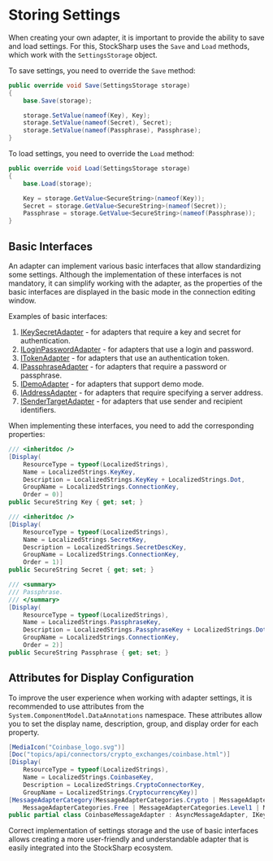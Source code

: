 # Storing Settings

When creating your own adapter, it is important to provide the ability to save and load settings. For this, StockSharp uses the `Save` and `Load` methods, which work with the `SettingsStorage` object.

To save settings, you need to override the `Save` method:

```cs
public override void Save(SettingsStorage storage)
{
	base.Save(storage);

	storage.SetValue(nameof(Key), Key);
	storage.SetValue(nameof(Secret), Secret);
	storage.SetValue(nameof(Passphrase), Passphrase);
}
```

To load settings, you need to override the `Load` method:

```cs
public override void Load(SettingsStorage storage)
{
	base.Load(storage);

	Key = storage.GetValue<SecureString>(nameof(Key));
	Secret = storage.GetValue<SecureString>(nameof(Secret));
	Passphrase = storage.GetValue<SecureString>(nameof(Passphrase));
}
```

## Basic Interfaces

An adapter can implement various basic interfaces that allow standardizing some settings. Although the implementation of these interfaces is not mandatory, it can simplify working with the adapter, as the properties of the basic interfaces are displayed in the basic mode in the connection editing window.

Examples of basic interfaces:

1. [IKeySecretAdapter](xref:StockSharp.Messages.IKeySecretAdapter) - for adapters that require a key and secret for authentication.
2. [ILoginPasswordAdapter](xref:StockSharp.Messages.ILoginPasswordAdapter) - for adapters that use a login and password.
3. [ITokenAdapter](xref:StockSharp.Messages.ITokenAdapter) - for adapters that use an authentication token.
4. [IPassphraseAdapter](xref:StockSharp.Messages.IPassphraseAdapter) - for adapters that require a password or passphrase.
5. [IDemoAdapter](xref:StockSharp.Messages.IDemoAdapter) - for adapters that support demo mode.
6. [IAddressAdapter<TAddress>](xref:StockSharp.Messages.IAddressAdapter`1) - for adapters that require specifying a server address.
7. [ISenderTargetAdapter](xref:StockSharp.Messages.ISenderTargetAdapter) - for adapters that use sender and recipient identifiers.

When implementing these interfaces, you need to add the corresponding properties:

```cs
/// <inheritdoc />
[Display(
	ResourceType = typeof(LocalizedStrings),
	Name = LocalizedStrings.KeyKey,
	Description = LocalizedStrings.KeyKey + LocalizedStrings.Dot,
	GroupName = LocalizedStrings.ConnectionKey,
	Order = 0)]
public SecureString Key { get; set; }

/// <inheritdoc />
[Display(
	ResourceType = typeof(LocalizedStrings),
	Name = LocalizedStrings.SecretKey,
	Description = LocalizedStrings.SecretDescKey,
	GroupName = LocalizedStrings.ConnectionKey,
	Order = 1)]
public SecureString Secret { get; set; }

/// <summary>
/// Passphrase.
/// </summary>
[Display(
	ResourceType = typeof(LocalizedStrings),
	Name = LocalizedStrings.PassphraseKey,
	Description = LocalizedStrings.PassphraseKey + LocalizedStrings.Dot,
	GroupName = LocalizedStrings.ConnectionKey,
	Order = 2)]
public SecureString Passphrase { get; set; }
```

## Attributes for Display Configuration

To improve the user experience when working with adapter settings, it is recommended to use attributes from the `System.ComponentModel.DataAnnotations` namespace. These attributes allow you to set the display name, description, group, and display order for each property.

```cs
[MediaIcon("Coinbase_logo.svg")]
[Doc("topics/api/connectors/crypto_exchanges/coinbase.html")]
[Display(
	ResourceType = typeof(LocalizedStrings),
	Name = LocalizedStrings.CoinbaseKey,
	Description = LocalizedStrings.CryptoConnectorKey,
	GroupName = LocalizedStrings.CryptocurrencyKey)]
[MessageAdapterCategory(MessageAdapterCategories.Crypto | MessageAdapterCategories.RealTime | MessageAdapterCategories.OrderLog |
	MessageAdapterCategories.Free | MessageAdapterCategories.Level1 | MessageAdapterCategories.Transactions)]
public partial class CoinbaseMessageAdapter : AsyncMessageAdapter, IKeySecretAdapter, IPassphraseAdapter
```

Correct implementation of settings storage and the use of basic interfaces allows creating a more user-friendly and understandable adapter that is easily integrated into the StockSharp ecosystem.